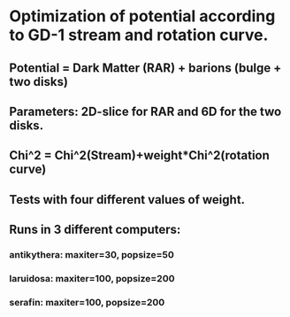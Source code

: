 # Optimization of potential according to GD-1 stream and rotation curve.

## Potential = Dark Matter (RAR) + barions (bulge + two disks)
## Parameters: 2D-slice for RAR and 6D for the two disks.
## Chi^2 = Chi^2(Stream)+weight*Chi^2(rotation curve)
## Tests with four different values of weight.

## Runs in 3 different computers:

### antikythera: maxiter=30, popsize=50
### laruidosa:   maxiter=100, popsize=200
### serafin:     maxiter=100, popsize=200





